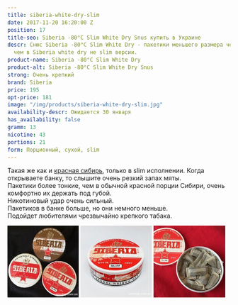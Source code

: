 ```yaml
---
title: siberia-white-dry-slim
date: 2017-11-20 16:20:00 Z
position: 17
title-seo: Siberia -80°C Slim White Dry Snus купить в Украине
descr: Снюс Siberia -80°C Slim White Dry - пакетики меньшего размера чем и более удобны,
  чем в Siberia white dry не slim версии.
product-name: Siberia -80°C Slim White Dry
product-alt: Siberia -80°C Slim White Dry Snus
strong: Очень крепкий
brand: Siberia
price: 195
opt-price: 181
image: "/img/products/siberia-white-dry-slim.jpg"
availability-descr: Ожидается 30 января
has_availability: false
gramm: 13
nicotine: 43
portions: 21
form: Порционный, сухой, slim
---
```


Такая же как и [красная сибирь](/siberia-white), только в slim исполнении. Когда открываете банку, то слышите очень резкий запах мяты.<br>Пакетики  более тонкие, чем в обычной красной порции Сибири, очень комфортно их держать под губой.<br>Никотиновый удар очень сильный.<br>Пакетиков в банке больше, но они немного меньше.<br>Подойдет любителями чрезвычайно крепкого табака.

<div class="mb-3">
<img class="img-fluid" style="width:32%" src="/img/products/siberia-white-dry-slim/siberia-snus-ukraine.jpg" alt="снюс красная сибирь слим" />
<img class="img-fluid" style="width:32%" src="/img/products/siberia-white-dry-slim/snus-siberia-white-dry-kiev.jpg" alt="Siberia -80°C Slim White Dry Snus" />
<img class="img-fluid" style="width:32%" src="/img/products/siberia-white-dry-slim/siberia-red-white-dry-slim.jpg" alt="Снюс красная сибирь" />
</div>